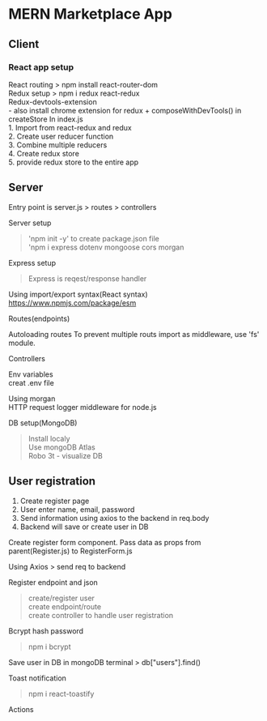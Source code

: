 # MERN Marketplace App

## Client

### React app setup
React routing  > npm install react-router-dom<br/>
Redux setup > npm i redux react-redux <br>
Redux-devtools-extension<br/>
	- also install chrome extension for redux + composeWithDevTools() in createStore
	In index.js <br/>
	1. Import from react-redux and redux<br/>
	2. Create user reducer function<br/>
	3. Combine multiple reducers<br/>
	4. Create redux store<br/>
	5. provide redux store to the entire app

## Server

Entry point is server.js > routes > controllers 

Server setup 
> 'npm init -y' to create package.json file<br/>
> 'npm i express dotenv mongoose cors morgan

Express setup 
> Express is reqest/response handler

Using import/export syntax(React syntax)
https://www.npmjs.com/package/esm

Routes(endpoints)

Autoloading routes
To prevent multiple routs import as middleware, use 'fs' module.

Controllers

Env variables<br/>
creat .env file 

Using morgan<br/>
HTTP request logger middleware for node.js

DB setup(MongoDB)
> Install localy<br/>
> Use mongoDB Atlas<br/>
> Robo 3t - visualize DB<br/>


## User registration

1. Create register page
2. User enter name, email, password
3. Send information using axios to the backend in req.body
4. Backend will save or create user in DB

Create register form component. Pass data as props from parent(Register.js) to RegisterForm.js

Using Axios > send req to backend

Register endpoint and json
> create/register user<br/>
> create endpoint/route<br/>
> create controller to handle user registration

Bcrypt hash password
> npm i bcrypt

Save user in DB
in mongoDB terminal > db["users"].find()

Toast notification
> npm i react-toastify

Actions
